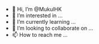 - 👋 Hi, I’m @MukulHK
- 👀 I’m interested in ...
- 🌱 I’m currently learning ...
- 💞️ I’m looking to collaborate on ...
- 📫 How to reach me ...

<!---
MukulHK/MukulHK is a ✨ special ✨ repository because its `README.md` (this file) appears on your GitHub profile.
You can click the Preview link to take a look at your changes.
--->
